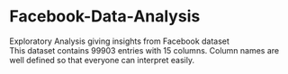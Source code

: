 # Facebook-Data-Analysis
Exploratory Analysis giving insights from Facebook dataset <br>
This dataset contains 99903 entries with 15 columns. Column names are well defined so that everyone can interpret easily.
